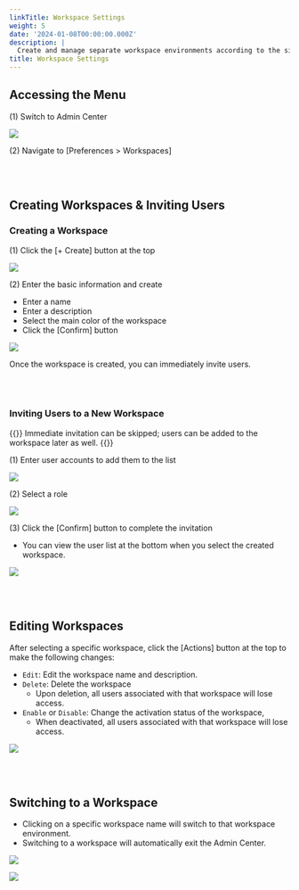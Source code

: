 ```yaml
---
linkTitle: Workspace Settings
weight: 5
date: '2024-01-08T00:00:00.000Z'
description: |
  Create and manage separate workspace environments according to the size and structure of your organization. 
title: Workspace Settings
---
```


## Accessing the Menu

(1) Switch to Admin Center

![](/guides/admin/admin_mode/admin-mode-01-en.png)

(2) Navigate to \[Preferences > Workspaces]

<br> <br>

## Creating Workspaces & Inviting Users

### Creating a Workspace

(1) Click the \[+ Create] button at the top

![](/guides/admin/workspaces/workspace-create-workspace-01-en.png)

(2) Enter the basic information and create

* Enter a name
* Enter a description
* Select the main color of the workspace
* Click the \[Confirm] button

![](/guides/admin/workspaces/workspace-create-workspace-02-en.png)

Once the workspace is created, you can immediately invite users.

<br> <br>

### Inviting Users to a New Workspace

{{<alert>}}
Immediate invitation can be skipped; users can be added to the workspace later as well.
{{</alert>}}

(1) Enter user accounts to add them to the list

![](/guides/admin/workspaces/workspace-create-workspace-03-en.png)

(2) Select a role

![](/guides/admin/workspaces/workspace-create-workspace-04-en.png)

(3) Click the \[Confirm] button to complete the invitation

* You can view the user list at the bottom when you select the created workspace.

![](/guides/admin/workspaces/workspace-create-workspace-05-en.png)

<br> <br>

## Editing Workspaces

After selecting a specific workspace, click the [Actions] button at the top to make the following changes:

* `Edit`: Edit the workspace name and description.
* `Delete`: Delete the workspace
  * Upon deletion, all users associated with that workspace will lose access.
* `Enable` or `Disable`: Change the activation status of the workspace,
  * When deactivated, all users associated with that workspace will lose access.

![](/guides/admin/workspaces/workspace-enable-disable-en.png)

<br> <br>

## Switching to a Workspace

* Clicking on a specific workspace name will switch to that workspace environment.
* Switching to a workspace will automatically exit the Admin Center.

![](/guides/admin/workspaces/workspace-create-workspace-06.png)

![](/guides/admin/workspaces/workspace-create-workspace-07-en.png)

